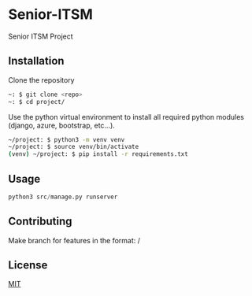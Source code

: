 # Senior-ITSM

Senior ITSM Project

## Installation

Clone the repository

```bash
~: $ git clone <repo>
~: $ cd project/
```

Use the python virtual environment to install all required python modules (django, azure, bootstrap, etc...).

```bash
~/project: $ python3 -m venv venv
~/project: $ source venv/bin/activate
(venv) ~/project: $ pip install -r requirements.txt

```

## Usage

```python
python3 src/manage.py runserver
```

## Contributing

Make branch for features in the format: <username>/<feature-name>

## License

[MIT](https://choosealicense.com/licenses/mit/)
